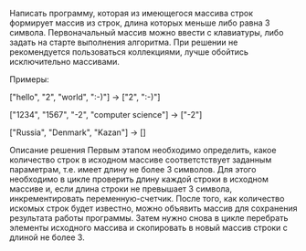 Написать программу, которая из имеющегося массива строк формирует массив из строк, 
длина которых меньше либо равна 3 символа. 
Первоначальный массив можно ввести с клавиатуры, 
либо задать на старте выполнения алгоритма. 
При решении не рекомендуется пользоваться коллекциями, 
лучше обойтись исключительно массивами.

Примеры:

["hello", "2", "world", ":-)"] -> ["2", ":-)"]

["1234", "1567", "-2", "computer science"] -> ["-2"]

["Russia", "Denmark", "Kazan"] -> []

Описание решения
Первым этапом необходимо определить, какое количество строк в исходном массиве 
соответстствует заданным параметрам, т.е. имеет длину не более 3 символов. 
Для этого необходимо в цикле проверить длину каждой строки в исходном массиве и,
 если длина строки не превышает 3 символа, инкрементировать переменную-счетчик. 
После того, как количество искомых строк будет известно, 
можно объявить массив для сохранения результата работы программы. 
Затем нужно снова в цикле перебрать элементы исходного массива 
и скопировать в новый массив строки с длиной не более 3.